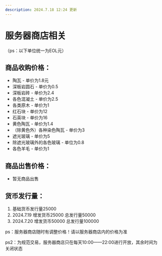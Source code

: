 ```yaml
---
description: 2024.7.18 12:24 更新
---
```


# 服务器商店相关

（ps：以下单位统一为EOL元）

## 商品收购价格：

* 陶瓦 - 单价为1.8元
* 深板岩圆石 - 单价为0.5
* 深板岩砖 - 单价为2.4
* 各色混凝土 - 单价为2.5
* 各类原木 - 单价为1
* 红石块 - 单价为12
* 石英块 - 单价为16
* 黄色陶瓦 - 单价为1.4
* （除黄色外）各种染色陶瓦 - 单价为3
* 遮光玻璃 - 单价为5
* 除遮光玻璃外的各色玻璃 - 单位为0.8
* 各色羊毛 - 单价为1

## 商品出售价格：

* 暂无商品出售

## 货币发行量：

1. 基础货币发行量25000
2. 2024.7.19 增发货币25000 总发行量50000
3. 2024.7.20 增发货币50000 总发行量100000

ps：服务器商店随时有调整价格！请以服务器商店内的价格为准

ps2：为规范交易，服务器商店只在每天10:00——22:00进行开放，其余时间为关闭状态

